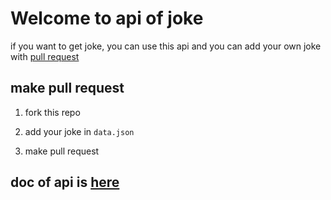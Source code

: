 # Welcome to api of joke

if you want to get joke, you can use this api and you can add your own joke with [pull request](https://github.com/tot0p/joke/pulls)


## make pull request

1. fork this repo

2. add your joke in `data.json`

3. make pull request

## doc of api is [here](doc)

